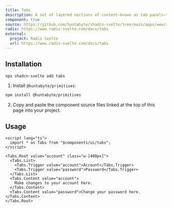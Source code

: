 ```yaml
---
title: Tabs
description: A set of layered sections of content—known as tab panels—that are displayed one at a time.
component: true
source: https://github.com/huntabyte/shadcn-svelte/tree/main/apps/www/src/lib/components/ui/tabs
radix: https://www.radix-svelte.com/docs/tabs
external:
  project: Radix Svelte
  url: https://www.radix-svelte.com/docs/tabs
---
```


<script>
  import { ComponentExample, ManualInstall } from '$lib/components/docs';
  import { TabsDemo } from '@/registry/default/example'
</script>

<ComponentExample src="src/lib/registry/default/example/tabs/TabsDemo.svelte">

<div slot="example">
<TabsDemo />
</div>

</ComponentExample>

## Installation

```bash
npx shadcn-svelte add tabs
```

<ManualInstall>

1. Install `@huntabyte/primitives`:

```bash
npm install @huntabyte/primitives
```

2. Copy and paste the component source files linked at the top of this page into your project.

</ManualInstall>

## Usage

```svelte
<script lang="ts">
  import * as Tabs from "$components/ui/tabs";
</script>

<Tabs.Root value="account" class="w-[400px]">
  <Tabs.List>
    <Tabs.Trigger value="account">Account</Tabs.Trigger>
    <Tabs.Trigger value="password">Password</Tabs.Trigger>
  </Tabs.List>
  <Tabs.Content value="account">
    Make changes to your account here.
  </Tabs.Content>
  <Tabs.Content value="password">Change your password here.</Tabs.Content>
</Tabs.Root>
```
